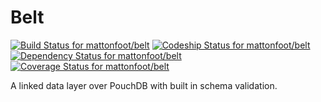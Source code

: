 Belt
====

[![Build Status for mattonfoot/belt](https://travis-ci.org/mattonfoot/belt.svg?branch=master)](https://travis-ci.org/mattonfoot/belt)
[![Codeship Status for mattonfoot/belt](https://www.codeship.io/projects/44147cf0-f9e7-0131-d9a6-263e5952f3ef/status)](https://www.codeship.io/projects/28960)
[![Dependency Status for mattonfoot/belt](https://david-dm.org/mattonfoot/belt.svg)](https://david-dm.org/mattonfoot/belt)
[![Coverage Status for mattonfoot/belt](https://img.shields.io/coveralls/mattonfoot/vuu.se.svg)](https://coveralls.io/r/mattonfoot/vuu.se?branch=master)

A linked data layer over PouchDB with built in schema validation.
